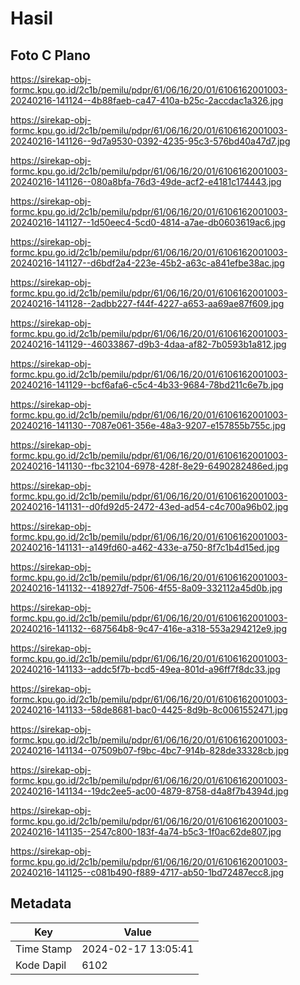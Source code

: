 # Hasil

## Foto C Plano

https://sirekap-obj-formc.kpu.go.id/2c1b/pemilu/pdpr/61/06/16/20/01/6106162001003-20240216-141124--4b88faeb-ca47-410a-b25c-2accdac1a326.jpg

https://sirekap-obj-formc.kpu.go.id/2c1b/pemilu/pdpr/61/06/16/20/01/6106162001003-20240216-141126--9d7a9530-0392-4235-95c3-576bd40a47d7.jpg

https://sirekap-obj-formc.kpu.go.id/2c1b/pemilu/pdpr/61/06/16/20/01/6106162001003-20240216-141126--080a8bfa-76d3-49de-acf2-e4181c174443.jpg

https://sirekap-obj-formc.kpu.go.id/2c1b/pemilu/pdpr/61/06/16/20/01/6106162001003-20240216-141127--1d50eec4-5cd0-4814-a7ae-db0603619ac6.jpg

https://sirekap-obj-formc.kpu.go.id/2c1b/pemilu/pdpr/61/06/16/20/01/6106162001003-20240216-141127--d6bdf2a4-223e-45b2-a63c-a841efbe38ac.jpg

https://sirekap-obj-formc.kpu.go.id/2c1b/pemilu/pdpr/61/06/16/20/01/6106162001003-20240216-141128--2adbb227-f44f-4227-a653-aa69ae87f609.jpg

https://sirekap-obj-formc.kpu.go.id/2c1b/pemilu/pdpr/61/06/16/20/01/6106162001003-20240216-141129--46033867-d9b3-4daa-af82-7b0593b1a812.jpg

https://sirekap-obj-formc.kpu.go.id/2c1b/pemilu/pdpr/61/06/16/20/01/6106162001003-20240216-141129--bcf6afa6-c5c4-4b33-9684-78bd211c6e7b.jpg

https://sirekap-obj-formc.kpu.go.id/2c1b/pemilu/pdpr/61/06/16/20/01/6106162001003-20240216-141130--7087e061-356e-48a3-9207-e157855b755c.jpg

https://sirekap-obj-formc.kpu.go.id/2c1b/pemilu/pdpr/61/06/16/20/01/6106162001003-20240216-141130--fbc32104-6978-428f-8e29-6490282486ed.jpg

https://sirekap-obj-formc.kpu.go.id/2c1b/pemilu/pdpr/61/06/16/20/01/6106162001003-20240216-141131--d0fd92d5-2472-43ed-ad54-c4c700a96b02.jpg

https://sirekap-obj-formc.kpu.go.id/2c1b/pemilu/pdpr/61/06/16/20/01/6106162001003-20240216-141131--a149fd60-a462-433e-a750-8f7c1b4d15ed.jpg

https://sirekap-obj-formc.kpu.go.id/2c1b/pemilu/pdpr/61/06/16/20/01/6106162001003-20240216-141132--418927df-7506-4f55-8a09-332112a45d0b.jpg

https://sirekap-obj-formc.kpu.go.id/2c1b/pemilu/pdpr/61/06/16/20/01/6106162001003-20240216-141132--687564b8-9c47-416e-a318-553a294212e9.jpg

https://sirekap-obj-formc.kpu.go.id/2c1b/pemilu/pdpr/61/06/16/20/01/6106162001003-20240216-141133--addc5f7b-bcd5-49ea-801d-a96ff7f8dc33.jpg

https://sirekap-obj-formc.kpu.go.id/2c1b/pemilu/pdpr/61/06/16/20/01/6106162001003-20240216-141133--58de8681-bac0-4425-8d9b-8c0061552471.jpg

https://sirekap-obj-formc.kpu.go.id/2c1b/pemilu/pdpr/61/06/16/20/01/6106162001003-20240216-141134--07509b07-f9bc-4bc7-914b-828de33328cb.jpg

https://sirekap-obj-formc.kpu.go.id/2c1b/pemilu/pdpr/61/06/16/20/01/6106162001003-20240216-141134--19dc2ee5-ac00-4879-8758-d4a8f7b4394d.jpg

https://sirekap-obj-formc.kpu.go.id/2c1b/pemilu/pdpr/61/06/16/20/01/6106162001003-20240216-141135--2547c800-183f-4a74-b5c3-1f0ac62de807.jpg

https://sirekap-obj-formc.kpu.go.id/2c1b/pemilu/pdpr/61/06/16/20/01/6106162001003-20240216-141125--c081b490-f889-4717-ab50-1bd72487ecc8.jpg


## Metadata

| Key        | Value               |
| ---------- | ------------------- |
| Time Stamp | 2024-02-17 13:05:41 |
| Kode Dapil | 6102                |



